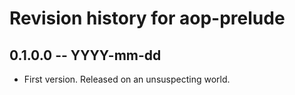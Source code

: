 # Revision history for aop-prelude

## 0.1.0.0 -- YYYY-mm-dd

* First version. Released on an unsuspecting world.
